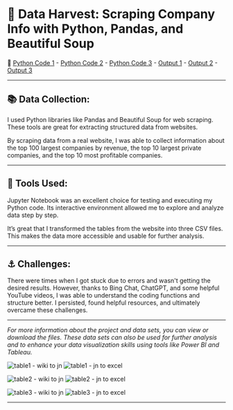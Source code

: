 # 👔 Data Harvest: Scraping Company Info with Python, Pandas, and Beautiful Soup
👀
[Python Code 1](https://github.com/abertpaat28/Data-Harvest-Scraping-Company-Info-with-Python-Pandas-and-Beautiful-Soup/blob/main/top100largest-companiesby.ipynb) -
[Python Code 2](https://github.com/abertpaat28/Data-Harvest-Scraping-Company-Info-with-Python-Pandas-and-Beautiful-Soup/blob/main/top10largest-privatecompanies.ipynb) -
[Python Code 3](https://github.com/abertpaat28/Data-Harvest-Scraping-Company-Info-with-Python-Pandas-and-Beautiful-Soup/blob/main/top10most-profitablecompanies.ipynb) -
[Output 1](https://github.com/abertpaat28/Data-Harvest-Scraping-Company-Info-with-Python-Pandas-and-Beautiful-Soup/blob/main/top100largest-companiesby.csv) -
[Output 2](https://github.com/abertpaat28/Data-Harvest-Scraping-Company-Info-with-Python-Pandas-and-Beautiful-Soup/blob/main/top10largest-privatecompanies.csv) -
[Output 3](https://github.com/abertpaat28/Data-Harvest-Scraping-Company-Info-with-Python-Pandas-and-Beautiful-Soup/blob/main/top10most-profitablecompanies.csv)

---
## 📚 **Data Collection:**

I used Python libraries like Pandas and Beautiful Soup for web scraping. These tools are great for extracting structured data from websites.

By scraping data from a real website, I was able to collect information about the top 100 largest companies by revenue, the top 10 largest private companies, and the top 10 most profitable companies.

---
## 🔧 **Tools Used:**

Jupyter Notebook was an excellent choice for testing and executing my Python code. Its interactive environment allowed me to explore and analyze data step by step.

It’s great that I transformed the tables from the website into three CSV files. This makes the data more accessible and usable for further analysis.

---
## ⚓ **Challenges:**

There were times when I got stuck due to errors and wasn't getting the desired results. However, thanks to Bing Chat, ChatGPT, and some helpful YouTube videos, I was able to understand the coding functions and structure better. I persisted, found helpful resources, and ultimately overcame these challenges.


---
_For more information about the project and data sets, you can view or download the files. These data sets can also be used for further analysis and to enhance your data visualization skills using tools like Power BI and Tableau._


![table1 - wiki to jn](https://github.com/abertpaat28/Data-Harvest-Scraping-Company-Info-with-Python-Pandas-and-Beautiful-Soup/assets/172190865/9b981383-ec19-4229-98f4-5f6926a52341)
![table1 - jn to excel](https://github.com/abertpaat28/Data-Harvest-Scraping-Company-Info-with-Python-Pandas-and-Beautiful-Soup/assets/172190865/8fdf2b18-fa1f-4047-8b24-d72529d271e6)




![table2 - wiki to jn](https://github.com/abertpaat28/Data-Harvest-Scraping-Company-Info-with-Python-Pandas-and-Beautiful-Soup/assets/172190865/d3c85892-a747-424c-b96d-b0501c3b25b7)
![table2 - jn to excel](https://github.com/abertpaat28/Data-Harvest-Scraping-Company-Info-with-Python-Pandas-and-Beautiful-Soup/assets/172190865/9d8f3b48-fdd9-4fd4-8ea9-f71292f314f3)




![table3 - wiki to jn](https://github.com/abertpaat28/Data-Harvest-Scraping-Company-Info-with-Python-Pandas-and-Beautiful-Soup/assets/172190865/9eb99736-b2fe-4c51-8a90-ef81b5338ee1)
![table3 - jn to excel](https://github.com/abertpaat28/Data-Harvest-Scraping-Company-Info-with-Python-Pandas-and-Beautiful-Soup/assets/172190865/593ebbdc-0ab5-4ad5-8ea6-612b15d02875)

---
